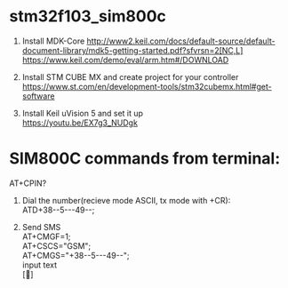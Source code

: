 # stm32f103_sim800c

1. Install MDK-Core
   http://www2.keil.com/docs/default-source/default-document-library/mdk5-getting-started.pdf?sfvrsn=2[NC,L]
   https://www.keil.com/demo/eval/arm.htm#/DOWNLOAD

3. Install STM CUBE MX and create project for your controller
   https://www.st.com/en/development-tools/stm32cubemx.html#get-software

2. Install Keil uVision 5 and set it up   
   https://youtu.be/EX7g3_NUDgk
   
# SIM800C commands from terminal:

AT+CPIN?

1. Dial the number(recieve mode ASCII, tx mode with +CR):  
ATD+38--5---49--; 

2. Send SMS  
  AT+CMGF=1;  
  AT+CSCS="GSM";  
  AT+CMGS="+38--5---49--";  
   input text  
  []  
